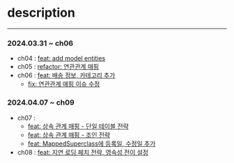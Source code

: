 # description
---------

### 2024.03.31 ~ ch06
- ch04 : [feat: add model entities](https://github.com/youabledev/be-study/commit/3989e203cc207d3e24604b9a970dba8b3eb53061)
- ch05 : [refactor: 연관관계 매핑](https://github.com/youabledev/be-study/commit/ce87d7df025dfcb961615ff6d32385a467567cae)
- ch06 : [feat: 배송 정보, 카테고리 추가](https://github.com/youabledev/be-study/commit/a344eb0325a30047a0fb65aaa27bed55a50dbd50)
  - [fix: 연관관계 매핑 이슈 수정](https://github.com/youabledev/be-study/commit/3105100fd383c6e5430f288ffc6adc3d5c720aab)

### 2024.04.07 ~ ch09
- ch07 :
  - [feat: 상속 관계 매핑 - 단일 테이블 전략](https://github.com/youabledev/be-study/commit/ed64ad74b7a991c6e5024304881a28861b640261)
  - [feat: 상속 관계 매핑 - 조인 전략](https://github.com/youabledev/be-study/commit/704a2a9c4c60623320d9cb6b486dfd4482cf4165)
  - [feat: MappedSuperclass에 등록일, 수정일 추가](https://github.com/youabledev/be-study/commit/0f861102188bc0be3c91b5adde1876d0740fa220)
- ch08 : [feat: 지연 로딩 페치 전략, 영속성 전이 설정](https://github.com/youabledev/be-study/commit/b46af875a4a59b2e020fa5fe752032082ed3c1f9)
